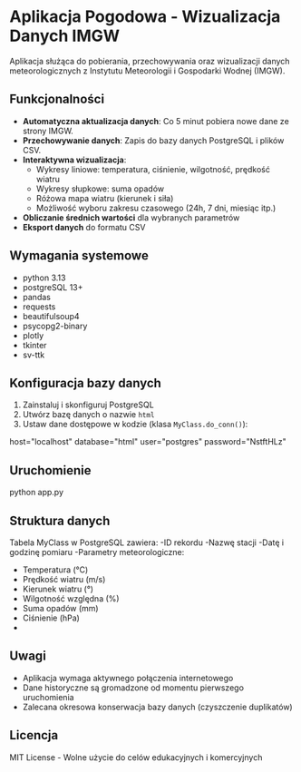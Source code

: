 
# Aplikacja Pogodowa - Wizualizacja Danych IMGW

Aplikacja służąca do pobierania, przechowywania oraz wizualizacji danych meteorologicznych z Instytutu Meteorologii i Gospodarki Wodnej (IMGW). 

## Funkcjonalności
- **Automatyczna aktualizacja danych**: Co 5 minut pobiera nowe dane ze strony IMGW.
- **Przechowywanie danych**: Zapis do bazy danych PostgreSQL i plików CSV.
- **Interaktywna wizualizacja**:
  - Wykresy liniowe: temperatura, ciśnienie, wilgotność, prędkość wiatru
  - Wykresy słupkowe: suma opadów
  - Różowa mapa wiatru (kierunek i siła)
  - Możliwość wyboru zakresu czasowego (24h, 7 dni, miesiąc itp.)
- **Obliczanie średnich wartości** dla wybranych parametrów
- **Eksport danych** do formatu CSV

## Wymagania systemowe
- python 3.13
- postgreSQL 13+
- pandas
- requests
- beautifulsoup4
- psycopg2-binary
- plotly
- tkinter
- sv-ttk

## Konfiguracja bazy danych
1. Zainstaluj i skonfiguruj PostgreSQL
2. Utwórz bazę danych o nazwie `html`
3. Ustaw dane dostępowe w kodzie (klasa `MyClass.do_conn()`):

  host="localhost"
  database="html"
  user="postgres"
  password="NstftHLz"

## Uruchomienie

python app.py


## Struktura danych

Tabela MyClass w PostgreSQL zawiera:
-ID rekordu
-Nazwę stacji
-Datę i godzinę pomiaru
-Parametry meteorologiczne:
 - Temperatura (°C)
 - Prędkość wiatru (m/s)
 - Kierunek wiatru (°)
 - Wilgotność względna (%)
 - Suma opadów (mm)
 - Ciśnienie (hPa)
 - 
## Uwagi

- Aplikacja wymaga aktywnego połączenia internetowego
- Dane historyczne są gromadzone od momentu pierwszego uruchomienia
- Zalecana okresowa konserwacja bazy danych (czyszczenie duplikatów)

## Licencja

MIT License - Wolne użycie do celów edukacyjnych i komercyjnych
